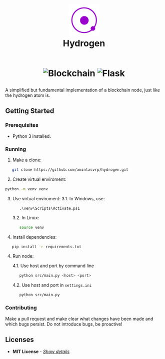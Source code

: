 <h1 align="center">
  <img width="20%" src="./docs/logo.png" />
  <br />
  Hydrogen
  <br></br>
<p align="center">
<img alt="Blockchain" src="https://img.shields.io/badge/-Blockchain-121D33?style=for-the-badge&logo=blockchain.com&logoColor=white" />
<img alt="Flask" src="https://img.shields.io/badge/-Flask-000000?style=for-the-badge&logo=flask&logoColor=white" />
</p>
</h1>

A simplified but fundamental implementation of a blockchain node, just like the hydrogen atom is.

## Getting Started

### **Prerequisites**

- Python 3 installed.

### **Running**

1. Make a clone:

```sh
   git clone https://github.com/amintasvrp/hydrogen.git
```

2. Create virtual enviroment:

```bash
python -m venv venv
```

3. Use virtual enviroment:
   3.1. In Windows, use:
   ```
      .\venv\Scripts\Activate.ps1
   ```
   3.2. In Linux:

   ```bash
      source venv
   ```

3. Install dependencies:

```bash
   pip install -r requirements.txt
```

4. Run node:

   4.1. Use host and port by command line

   ```bash
      python src/main.py <host> <port>
   ```
   4.2. Use host and port in ```settings.ini```

   ```bash
      python src/main.py
   ```

### **Contributing**

Make a pull request and make clear what changes have been made and which bugs persist. Do not introduce bugs, be proactive!

## Licenses

- **MIT License** - [_Show details_](./LICENSE)
